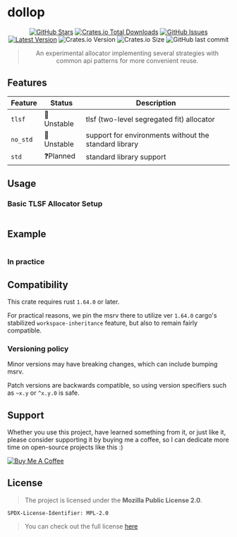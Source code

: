 # dollop

<div align="center" style="text-align: center;">

[![GitHub Stars](https://img.shields.io/github/stars/orgrinrt/dollop.svg)](https://github.com/orgrinrt/dollop/stargazers)
[![Crates.io Total Downloads](https://img.shields.io/crates/d/dollop)](https://crates.io/crates/dollop)
[![GitHub Issues](https://img.shields.io/github/issues/orgrinrt/dollop.svg)](https://github.com/orgrinrt/dollop/issues)
[![Latest Version](https://img.shields.io/badge/version-0.0.1-red.svg?label=latest)](https://github.com/orgrinrt/dollop)
![Crates.io Version](https://img.shields.io/crates/v/dollop?logoSize=auto&color=%23FDC700&link=https%3A%2F%2Fcrates.io%2Fcrates%2Fdollop)
![Crates.io Size](https://img.shields.io/crates/size/dollop?color=%23C27AFF&link=https%3A%2F%2Fcrates.io%2Fcrates%2Fdollop)
![GitHub last commit](https://img.shields.io/github/last-commit/orgrinrt/dollop?color=%23009689&link=https%3A%2F%2Fgithub.com%2Forgrinrt%2Fdollop)

> An experimental allocator implementing several strategies with common api patterns for more convenient reuse.


</div>

## Features

| Feature  | Status      | Description                                           |
|----------|-------------|-------------------------------------------------------|
| `tlsf`   | 🚧 Unstable | tlsf (two-level segregated fit) allocator             |
| `no_std` | 🚧 Unstable | support for environments without the standard library |
| `std`    | ❓Planned    | standard library support                              |

## Usage

### Basic TLSF Allocator Setup

```rust

```

## Example

```rust

```

### In practice

## Compatibility

This crate requires rust `1.64.0` or later.

For practical reasons, we pin the msrv there to utilize ver `1.64.0` cargo's stabilized
`workspace-inheritance` feature, but also to remain fairly compatible.

### Versioning policy

Minor versions may have breaking changes, which can include bumping msrv.

Patch versions are backwards compatible, so using version specifiers such as `~x.y` or `^x.y.0` is safe.

## Support

Whether you use this project, have learned something from it, or just like it, please consider supporting it by buying me a coffee, so I can dedicate more time on open-source projects like this :)

<a href="https://buymeacoffee.com/orgrinrt" target="_blank"><img src="https://www.buymeacoffee.com/assets/img/custom_images/orange_img.png" alt="Buy Me A Coffee" style="height: auto !important;width: auto !important;" ></a>

## License

> The project is licensed under the **Mozilla Public License 2.0**.

`SPDX-License-Identifier: MPL-2.0`

> You can check out the full license [here](https://github.com/orgrinrt/dollop/blob/master/LICENSE)
